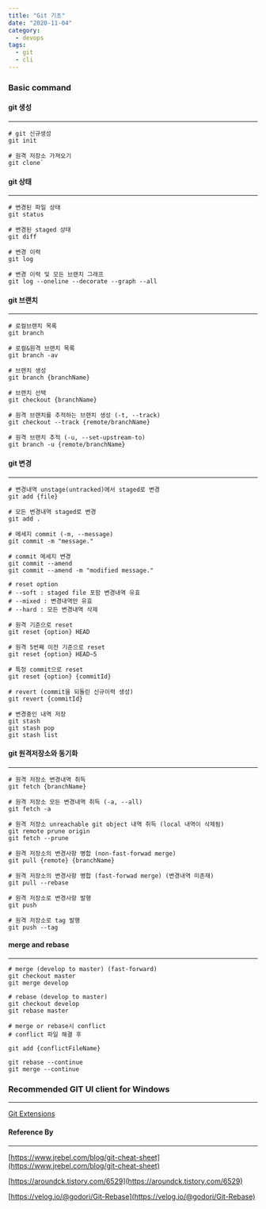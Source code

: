 ```yaml
---
title: "Git 기초"
date: "2020-11-04"
category:
  - devops
tags:
  - git
  - cli
---
```


### Basic command

#### git 생성

---
```shell
# git 신규생성
git init

# 원격 저장소 가져오기
git clone`
```

#### git 상태

---
```shell
# 변경된 파일 상태
git status

# 변경된 staged 상태
git diff

# 변경 이력
git log

# 변경 이력 및 모든 브랜치 그래프
git log --oneline --decorate --graph --all
```

#### git 브랜치

---
```shell
# 로컬브랜치 목록
git branch

# 로컬&원격 브랜치 목록
git branch -av

# 브랜치 생성
git branch {branchName}

# 브랜치 선택
git checkout {branchName}

# 원격 브랜치를 추적하는 브랜치 생성 (-t, --track)
git checkout --track {remote/branchName}

# 원격 브랜치 추적 (-u, --set-upstream-to)
git branch -u {remote/branchName}
```

#### git 변경
---
```shell
# 변경내역 unstage(untracked)에서 staged로 변경
git add {file}

# 모든 변경내역 staged로 변경
git add .

# 메세지 commit (-m, --message)
git commit -m "message."

# commit 메세지 변경
git commit --amend
git commit --amend -m "modified message."

# reset option 
# --soft : staged file 포함 변경내역 유효
# --mixed : 변경내역만 유효
# --hard : 모든 변경내역 삭제

# 원격 기준으로 reset
git reset {option} HEAD

# 원격 5번째 이전 기준으로 reset
git reset {option} HEAD~5

# 특정 commit으로 reset
git reset {option} {commitId}

# revert (commit을 되돌린 신규이력 생성)
git revert {commitId}

# 변경중인 내역 저장
git stash
git stash pop
git stash list

```

#### git 원격저장소와 동기화

---
```shell
# 원격 저장소 변경내역 취득
git fetch {branchName}

# 원격 저장소 모든 변경내역 취득 (-a, --all)
git fetch -a

# 원격 저장소 unreachable git object 내역 취득 (local 내역이 삭제됨)
git remote prune origin
git fetch --prune

# 원격 저장소의 변경사항 병합 (non-fast-forwad merge)
git pull {remote} {branchName}

# 원격 저장소의 변경사항 병합 (fast-forwad merge) (변경내역 미존재)
git pull --rebase

# 원격 저장소로 변경사항 발행
git push

# 원격 저장소로 tag 발행
git push --tag
```

#### merge and rebase

---
```shell
# merge (develop to master) (fast-forward)
git checkout master
git merge develop

# rebase (develop to master)
git checkout develop
git rebase master

# merge or rebase시 conflict
# conflict 파일 해결 후 

git add {conflictFileName}

git rebase --continue
git merge --continue
```

### Recommended GIT UI client for Windows
---
[Git Extensions](http://gitextensions.github.io/)

#### Reference By

---

[https://www.jrebel.com/blog/git-cheat-sheet](https://www.jrebel.com/blog/git-cheat-sheet)

[https://aroundck.tistory.com/6529](https://aroundck.tistory.com/6529)

[https://velog.io/@godori/Git-Rebase](https://velog.io/@godori/Git-Rebase)